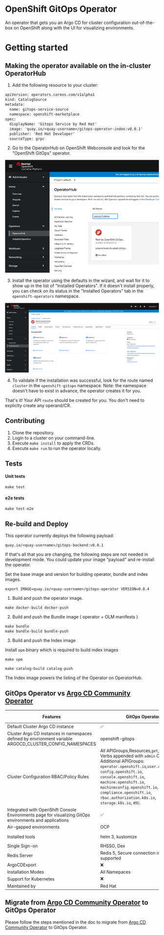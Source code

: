 # OpenShift GitOps  Operator

An operator that gets you an Argo CD for cluster configuration out-of-the-box on OpenShift along with the UI for visualizing environments.

# Getting started

## Making the operator available on the in-cluster OperatorHub

1. Add the following resource to your cluster:

```
apiVersion: operators.coreos.com/v1alpha1
kind: CatalogSource
metadata:
  name: gitops-service-source
  namespace: openshift-marketplace
spec:
  displayName: 'Gitops Service by Red Hat'
  image: 'quay.io/<quay-username>/gitops-operator-index:v0.0.1'
  publisher: 'Red Hat Developer'
  sourceType: grpc
```

2. Go to the OperatorHub on OpenShift Webconsole and look for the "OpenShift GitOps" operator.



![a relative link](docs/assets/operatorhub-listing.png)

3. Install the operator using the defaults in the wizard, and wait for it to show up in the list of "Installed Operators". If it doesn't install properly, you can check on its status in the "Installed Operators" tab in the `openshift-operators` namespace.

![a relative link](docs/assets/installed-operator.png)

4. To validate if the installation was successful, look for the route named `cluster` in the `openshift-gitops` namespace. Note: the namespace doesn't have to exist in advance, the operator creates it for you.

That's it! Your API `route` should be created for you. You don't need to expliclty create any operand/CR.

## Contributing


1. Clone the repository.
2. Login to a cluster on your command-line.
3. Execute `make install` to apply the CRDs.
4. Execute `make run` to run the operator locally.

## Tests

#### Unit tests

```
make test
```

#### e2e tests

```
make test-e2e
```

## Re-build and Deploy

This operator currently deploys the following payload:

```
quay.io/<quay-username>/gitops-backend:v0.0.1
```

If that's all that you are changing, the following steps are not needed in development
mode. You could update your image "payload" and re-install the operator.

Set the base image and version for building operator, bundle and index images.

```
export IMAGE=quay.io/<quay-username>/gitops-operator VERSION=0.0.4
```

1. Build and push the operator image.

```
make docker-build docker-push
```


2. Build and push the Bundle image ( operator + OLM manifests )

```
make bundle
make bundle-build bundle-push
```

3. Build and push the Index image

Install `opm` binary which is required to build index images

```
make opm
```

```
make catalog-build catalog-push
```

The Index image powers the listing of the Operator on OperatorHub.


## GitOps Operator vs [Argo CD Community Operator](https://github.com/argoproj-labs/argocd-operator)

| Features | GitOps Operator | Argo CD Community Operator |
| -------- | -------- | -------- |
| Default Cluster Argo CD instance | ✅ | ❌ |
| Cluster  Argo CD instances in namespaces defined by envrionment variable ARGOCD_CLUSTER_CONFIG_NAMESPACES | openshift-gitops| ❌ |
| Cluster Configuration RBAC/Policy Rules | All APIGroups,Resources,`get`,`list`,`watch` Verbs appended with `admin` ClusterRoles. Additional APIGroups: `operator.openshift.io`,`user.openshift.io`, `config.openshift.io`, `console.openshift.io`, `machine.openshift.io`, `machineconfig.openshift.io`, `compliance.openshift.io`, `rbac.authorization.k8s.io`, `storage.k8s.io`, etc. | All APIGroups,Resources,Verbs
| Integrated with OpenShift Console Environments page for visualizing GitOps environments and applications | ✅ | ❌ |
| Air-gapped environments | OCP | ❌ |
| Installed tools | helm 3, kustomize | helm 2 and 3, kustomize, ksonnet |
| Single Sign-on | RHSSO, Dex | Keycloak, Dex |
| Redis Server | Redis 5, Secure connection is not yet supported | Redis 6 |
| ArgoCDExport | ❌ | ✅ |
| Installation Modes | All Namepaces | Single, All Namespaces |
| Support for Kubernetes | ❌ | ✅ |
| Maintained by | Red Hat | Community  |

## Migrate from [Argo CD Community Operator](https://github.com/argoproj-labs/argocd-operator) to GitOps Operator

Please follow the steps mentioned in the doc to migrate from [Argo CD Community Operator](https://github.com/argoproj-labs/argocd-operator) to GitOps Operator.

